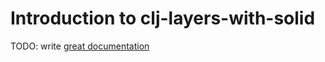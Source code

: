 # Introduction to clj-layers-with-solid

TODO: write [great documentation](http://jacobian.org/writing/what-to-write/)

